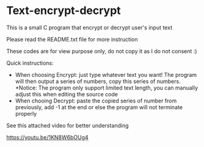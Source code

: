 # Text-encrypt-decrypt
This is a small C program that encrypt or decrypt user's input text

Please read the README.txt file for more instruction

These codes are for view purpose only, do not copy it as I do not consent :)

Quick instructions:
- When choosing Encrypt: just type whatever text you want! The program will then output a series of numbers, copy this series of numbers.
  *Notice: The program only support limited text length, you can manually adjust this when editing the source code
- When chooing Decrypt: paste the copied series of number from previously, add -1 at the end or else the program will not terminate properly

See this attached video for better understanding

https://youtu.be/1KN8W6bOUg4
